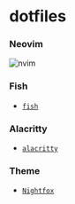 # dotfiles

### Neovim
 
 ![nvim](https://i.imgur.com/WZq776U.png)

### Fish

* [`fish`](https://fishshell.com/ "fish shell")

### Alacritty

* [`alacritty`](https://alacritty.org/ "alacritty terminal") 

### Theme

* [`Nightfox`](https://github.com/EdenEast/nightfox.nvim "Nightfox theme")
